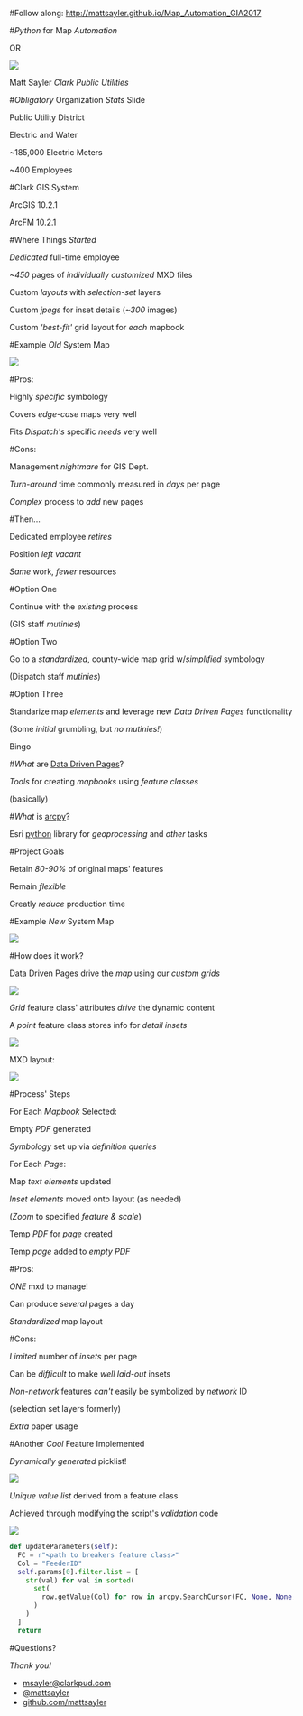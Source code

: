 #Follow along: http://mattsayler.github.io/Map_Automation_GIA2017

#_Python_ for Map _Automation_

OR

![](./Images/OneMXDtoRule.png)

Matt Sayler
_Clark Public Utilities_

#_Obligatory_ Organization _Stats_ Slide

Public Utility District

Electric and Water

~185,000 Electric Meters

~400 Employees

#Clark GIS System

ArcGIS 10.2.1

ArcFM 10.2.1

#Where Things _Started_

_Dedicated_ full-time employee

_~450_ pages of _individually customized_ MXD files

Custom _layouts_ with _selection-set_ layers

Custom _jpegs_ for inset details (_~300_ images)

Custom _'best-fit'_ grid layout for _each_ mapbook

#Example _Old_ System Map

![](./Images/AST4_Original.png)

#Pros:

Highly _specific_ symbology

Covers _edge-case_ maps very well

Fits _Dispatch's_ specific _needs_ very well

#Cons:

Management _nightmare_ for GIS Dept.

_Turn-around_ time commonly measured in _days_ per page

_Complex_ process to _add_ new pages

#Then...

Dedicated employee _retires_

Position _left vacant_

_Same_ work, _fewer_ resources

#Option One

Continue with the _existing_ process

(GIS staff _mutinies_)

#Option Two

Go to a _standardized_, county-wide map grid w/_simplified_ symbology

(Dispatch staff _mutinies_)

#Option Three

Standarize map _elements_ and leverage new _Data Driven Pages_ functionality

(Some _initial_ grumbling, but _no mutinies!_)

Bingo

#_What_ are [Data Driven Pages](http://resources.arcgis.com/en/help/main/10.2/index.html#//00s90000003m000000)?

_Tools_ for creating _mapbooks_ using _feature classes_ 

(basically)

#_What_ is [arcpy](http://resources.arcgis.com/en/help/main/10.2/index.html#//000v000000v7000000)?

Esri [python](https://www.python.org/) library for _geoprocessing_ and _other_ tasks

#Project Goals

Retain _80-90%_ of original maps' features

Remain _flexible_

Greatly _reduce_ production time

#Example _New_ System Map

![](./Images/AST4_New.png)

#How does it work?

Data Driven Pages drive the _map_ using our _custom grids_

![](./Images/DialogDDP.png)

_Grid_ feature class' attributes _drive_ the dynamic content

A _point_ feature class stores info for _detail insets_

![](./Images/DrivingTables.png)

MXD layout:

![](./Images/Layout_Screenshot.png)

#Process' Steps 

For Each _Mapbook_ Selected:

Empty _PDF_ generated

_Symbology_ set up via _definition queries_

For Each _Page_:

Map _text elements_ updated

_Inset elements_ moved onto layout (as needed)

(_Zoom_ to specified _feature & scale_)

Temp _PDF_ for _page_ created

Temp _page_ added to _empty PDF_

#Pros:

_ONE_ mxd to manage!

Can produce _several_ pages a day

_Standardized_ map layout

#Cons:

_Limited_ number of _insets_ per page

Can be _difficult_ to make _well laid-out_ insets

_Non-network_ features _can't_ easily be symbolized by _network_ ID

(selection set layers formerly)

_Extra_ paper usage

#Another _Cool_ Feature Implemented

_Dynamically generated_ picklist!

![](./Images/ScriptToolDialog.png)

_Unique value list_ derived from a feature class

Achieved through modifying the script's _validation_ code

![](./Images/ScriptValidation.png)

```python
def updateParameters(self):
  FC = r"<path to breakers feature class>"
  Col = "FeederID"
  self.params[0].filter.list = [
    str(val) for val in sorted(
      set(
        row.getValue(Col) for row in arcpy.SearchCursor(FC, None, None, Col)
      )
    )
  ]    
  return
```

#Questions?

_Thank you!_

* [msayler@clarkpud.com](mailto:msayler@clarkpud.com)
* [@mattsayler](https://www.twitter.com/mattsayler)
* [github.com/mattsayler](https://www.github.com/mattsayler)
